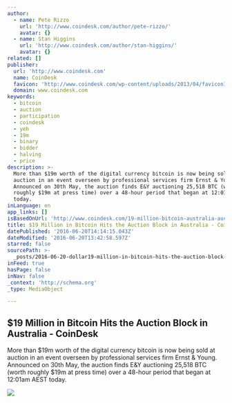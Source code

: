 ```yaml
---
author:
  - name: Pete Rizzo
    url: 'http://www.coindesk.com/author/pete-rizzo/'
    avatar: {}
  - name: Stan Higgins
    url: 'http://www.coindesk.com/author/stan-higgins/'
    avatar: {}
related: []
publisher:
  url: 'http://www.coindesk.com'
  name: CoinDesk
  favicon: 'http://www.coindesk.com/wp-content/uploads/2013/04/favicon1.ico?b6542b'
  domain: www.coindesk.com
keywords:
  - bitcoin
  - auction
  - participation
  - coindesk
  - yeh
  - 19m
  - binary
  - bidder
  - halving
  - price
description: >-
  More than $19m worth of the digital currency bitcoin is now being sold at
  auction in an event overseen by professional services firm Ernst & Young.
  Announced on 30th May, the auction finds E&Y auctioning 25,518 BTC (worth
  roughly $19m at press time) over a 48-hour period that began at 12:01am AEST
  today.
inLanguage: en
app_links: []
isBasedOnUrl: 'http://www.coindesk.com/19-million-bitcoin-australia-auction/'
title: $19 Million in Bitcoin Hits the Auction Block in Australia - CoinDesk
datePublished: '2016-06-20T14:14:15.043Z'
dateModified: '2016-06-20T13:42:58.597Z'
starred: false
sourcePath: >-
  _posts/2016-06-20-dollar19-million-in-bitcoin-hits-the-auction-block-in-australia-.md
inFeed: true
hasPage: false
inNav: false
_context: 'http://schema.org'
_type: MediaObject

---
```

<article style=""><h1>$19 Million in Bitcoin Hits the Auction Block in Australia - CoinDesk</h1><p>More than $19m worth of the digital currency bitcoin is now being sold at auction in an event overseen by professional services firm Ernst &amp; Young. Announced on 30th May, the auction finds E&amp;Y auctioning 25,518 BTC (worth roughly $19m at press time) over a 48-hour period that began at 12:01am AEST today.</p><img src="http://media.coindesk.com/2014/12/shutterstock_128677238-e1447104275179.jpg" /></article>